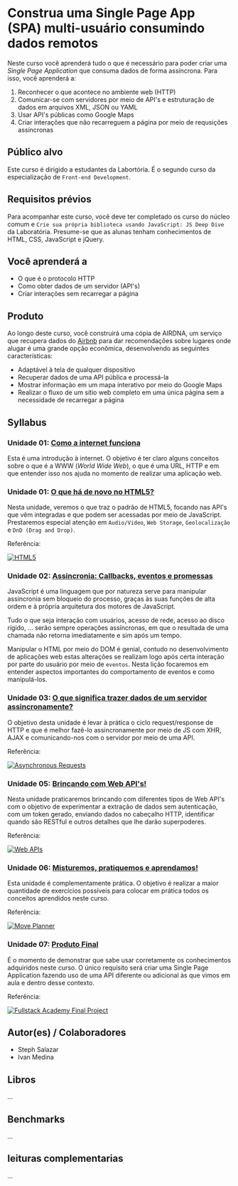 # Construa uma Single Page App (SPA) multi-usuário consumindo dados remotos

Neste curso você aprenderá tudo o que é necessário para poder criar uma _Single Page Application_ que consuma dados de forma assíncrona. Para isso, você aprenderá a:

1. Reconhecer o que acontece no ambiente web (HTTP)
2. Comunicar-se com servidores por meio de API's e estruturação de dados em arquivos XML, JSON ou YAML
4. Usar API's públicas como Google Maps
3. Criar interações que não recarreguem a página por meio de requsições assíncronas

## Público alvo

Este curso é dirigido a estudantes da Labortória. É o segundo curso da especialização de `Front-end Development`.

## Requisitos prévios

Para acompanhar este curso, você deve ter completado os curso do núcleo comum e `Crie sua própria biblioteca usando JavaScript: JS Deep Dive` da Laboratória. Presume-se que as alunas tenham conhecimentos de HTML, CSS, JavaScript e jQuery.

## Você aprenderá a

- O que é o protocolo HTTP
- Como obter dados de um servidor (API's)
- Criar interações sem recarregar a página

## Produto

Ao longo deste curso, você construirá uma cópia de AIRDNA, um serviço que recupera dados do [Airbnb](https://www.airbnb.com/) para dar recomendações sobre lugares onde alugar é uma grande opção econômica, desenvolvendo as seguintes características:

* Adaptável à tela de qualquer dispositivo
* Recuperar dados de uma API pública e processá-la
* Mostrar informação em um mapa interativo por meio do Google Maps
* Realizar o fluxo de um sítio web completo em uma única página sem a necessidade de recarregar a página

## Syllabus

### Unidade 01: [Como a internet funciona](00-how-the-web-works)

Esta é uma introdução à internet. O objetivo é ter claro alguns conceitos sobre o que é a WWW (*World Wide Web*), o que é uma URL, HTTP e em que entender isso nos ajuda no momento de realizar uma aplicação web.


### Unidade 01: [O que há de novo no HTML5?](01-html-5)

Nesta unidade, veremos o que traz o padrão de HTML5, focando nas API's que vêm integradas e que podem ser acessadas por meio de JavaScript. Prestaremos especial atenção em `Audio/Video`, `Web Storage`, `Geolocalização` e `DnD (Drag and Drop)`.

Referência:

[![HTML5](https://img.youtube.com/vi/RBbviZLKEG0/0.jpg)](https://youtu.be/RBbviZLKEG0)


### Unidade 02: [Assincronia: Callbacks, eventos e promessas](02-async)

JavaScript é uma linguagem que por natureza serve para manipular assincronia sem bloqueio do processo, graças às suas funções de alta ordem e à própria arquitetura dos motores de JavaScript.

Tudo o que seja interação com usuários, acesso de rede, acesso ao disco rígido, ... serão sempre operações assíncronas, em que o resultada de uma chamada não retorna imediatamente e sim após um tempo.

Manipular o HTML por meio do DOM é genial, contudo no desenvolvimento de aplicações web estas alterações se realizam logo após certa interação por parte do usuário por meio de `eventos`. Nesta lição focaremos em entender aspectos importantes do comportamento de eventos e como manipulá-los.


### Unidade 03: [O que significa trazer dados de um servidor assincronamente?](03-asynchronous-js-request)

O objetivo desta unidade é levar à prática o ciclo request/response de HTTP e que é melhor fazê-lo assincronamente por meio de JS com XHR, AJAX e comunicando-nos com o servidor por meio de uma API.

Referência:

[![Asynchronous Requests](https://img.youtube.com/vi/P5JlebbqzTQ/0.jpg)](https://youtu.be/P5JlebbqzTQ)



### Unidade 05: [Brincando com Web API's!](05-working-with-apis)

Nesta unidade praticaremos brincando com diferentes tipos de Web API's com o objetivo de experimentar a extração de dados sem autenticação, com um token gerado, enviando dados no cabeçalho HTTP, identificar quando são RESTful e outros detalhes que lhe darão superpoderes.

Referência:

[![Web APIs](https://img.youtube.com/vi/_49_6pjTXiQ/0.jpg)](https://youtu.be/_49_6pjTXiQ)

### Unidade 06: [Misturemos, pratiquemos e aprendamos!](06-mixing-up)

Esta unidade é complementamente prática. O objetivo é realizar a maior quantidade de exercícios possíveis para colocar em prática todos os conceitos aprendidos neste curso.

Referência:

[![Move Planner](https://img.youtube.com/vi/Ab04b8PpzCQ/0.jpg)](https://youtu.be/Ab04b8PpzCQ)

### Unidade 07: [Produto Final](07-final-product)

É o momento de demonstrar que sabe usar corretamente os conhecimentos adquiridos neste curso. O único requisito será criar uma Single Page Application fazendo uso de uma API diferente ou adicional às que vimos em aula e dentro desse contexto.

Referência:

[![Fullstack Academy Final Project](https://img.youtube.com/vi/uIoC2xaUXq8/0.jpg)](https://youtu.be/uIoC2xaUXq8)

## Autor(es) / Colaboradores

* Steph Salazar
* Ivan Medina

## Libros

...

## Benchmarks

...

## leituras complementarias

...
